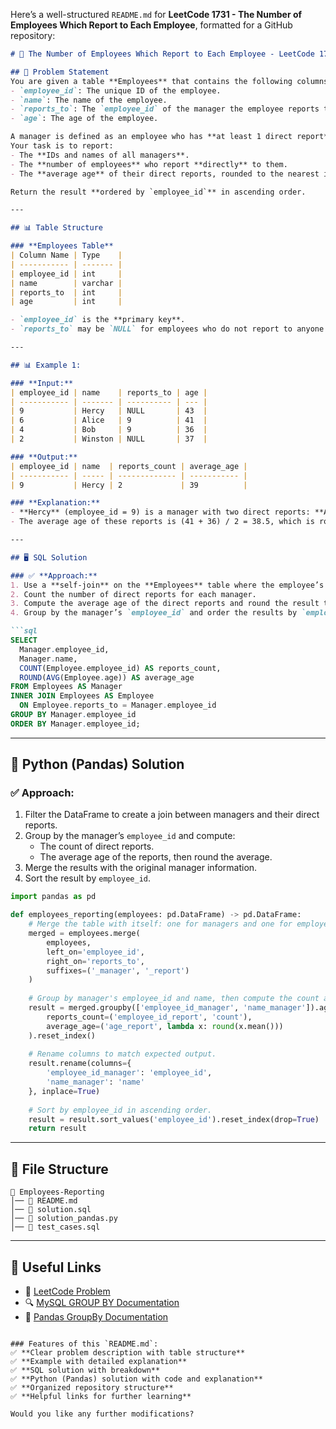 Here’s a well-structured `README.md` for **LeetCode 1731 - The Number of Employees Which Report to Each Employee**, formatted for a GitHub repository:

```md
# 👥 The Number of Employees Which Report to Each Employee - LeetCode 1731

## 📌 Problem Statement
You are given a table **Employees** that contains the following columns:
- `employee_id`: The unique ID of the employee.
- `name`: The name of the employee.
- `reports_to`: The `employee_id` of the manager the employee reports to (can be `NULL` if the employee does not report to anyone).
- `age`: The age of the employee.

A manager is defined as an employee who has **at least 1 direct report**.  
Your task is to report:
- The **IDs and names of all managers**.
- The **number of employees** who report **directly** to them.
- The **average age** of their direct reports, rounded to the nearest integer.

Return the result **ordered by `employee_id`** in ascending order.

---

## 📊 Table Structure

### **Employees Table**
| Column Name | Type    |
| ----------- | ------- |
| employee_id | int     |
| name        | varchar |
| reports_to  | int     |
| age         | int     |

- `employee_id` is the **primary key**.
- `reports_to` may be `NULL` for employees who do not report to anyone.

---

## 📊 Example 1:

### **Input:**
| employee_id | name    | reports_to | age |
| ----------- | ------- | ---------- | --- |
| 9           | Hercy   | NULL       | 43  |
| 6           | Alice   | 9          | 41  |
| 4           | Bob     | 9          | 36  |
| 2           | Winston | NULL       | 37  |

### **Output:**
| employee_id | name  | reports_count | average_age |
| ----------- | ----- | ------------- | ----------- |
| 9           | Hercy | 2             | 39          |

### **Explanation:**
- **Hercy** (employee_id = 9) is a manager with two direct reports: **Alice** (age 41) and **Bob** (age 36).  
- The average age of these reports is (41 + 36) / 2 = 38.5, which is rounded to **39**.

---

## 🖥 SQL Solution

### ✅ **Approach:**
1. Use a **self-join** on the **Employees** table where the employee’s `reports_to` matches the manager’s `employee_id`.
2. Count the number of direct reports for each manager.
3. Compute the average age of the direct reports and round the result to the nearest integer.
4. Group by the manager’s `employee_id` and order the results by `employee_id`.

```sql
SELECT
  Manager.employee_id,
  Manager.name,
  COUNT(Employee.employee_id) AS reports_count,
  ROUND(AVG(Employee.age)) AS average_age
FROM Employees AS Manager
INNER JOIN Employees AS Employee
  ON Employee.reports_to = Manager.employee_id
GROUP BY Manager.employee_id
ORDER BY Manager.employee_id;
```

---

## 🐍 Python (Pandas) Solution

### ✅ **Approach:**
1. Filter the DataFrame to create a join between managers and their direct reports.
2. Group by the manager’s `employee_id` and compute:
   - The count of direct reports.
   - The average age of the reports, then round the average.
3. Merge the results with the original manager information.
4. Sort the result by `employee_id`.

```python
import pandas as pd

def employees_reporting(employees: pd.DataFrame) -> pd.DataFrame:
    # Merge the table with itself: one for managers and one for employees reporting to them.
    merged = employees.merge(
        employees, 
        left_on='employee_id', 
        right_on='reports_to', 
        suffixes=('_manager', '_report')
    )
    
    # Group by manager's employee_id and name, then compute the count and average age of reports.
    result = merged.groupby(['employee_id_manager', 'name_manager']).agg(
        reports_count=('employee_id_report', 'count'),
        average_age=('age_report', lambda x: round(x.mean()))
    ).reset_index()
    
    # Rename columns to match expected output.
    result.rename(columns={
        'employee_id_manager': 'employee_id',
        'name_manager': 'name'
    }, inplace=True)
    
    # Sort by employee_id in ascending order.
    result = result.sort_values('employee_id').reset_index(drop=True)
    return result
```

---

## 📁 File Structure
```
📂 Employees-Reporting
│── 📜 README.md
│── 📜 solution.sql
│── 📜 solution_pandas.py
│── 📜 test_cases.sql
```

---

## 🔗 Useful Links
- 📖 [LeetCode Problem](https://leetcode.com/problems/the-number-of-employees-which-report-to-each-employee/)
- 🔍 [MySQL GROUP BY Documentation](https://www.w3schools.com/sql/sql_groupby.asp)
- 🐍 [Pandas GroupBy Documentation](https://pandas.pydata.org/docs/reference/api/pandas.DataFrame.groupby.html)
```

### Features of this `README.md`:
✅ **Clear problem description with table structure**  
✅ **Example with detailed explanation**  
✅ **SQL solution with breakdown**  
✅ **Python (Pandas) solution with code and explanation**  
✅ **Organized repository structure**  
✅ **Helpful links for further learning**  

Would you like any further modifications?